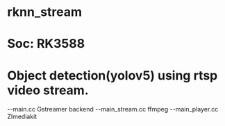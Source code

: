 # rknn_stream

# Soc: RK3588
# Object detection(yolov5) using rtsp video stream.

--main.cc Gstreamer backend
--main_stream.cc ffmpeg
--main_player.cc Zlmediakit

